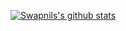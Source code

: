 

[![Swapnils's github stats](https://github-readme-stats.vercel.app/api?username=swapnil1104)](https://github.com/anuraghazra/github-readme-stats)
